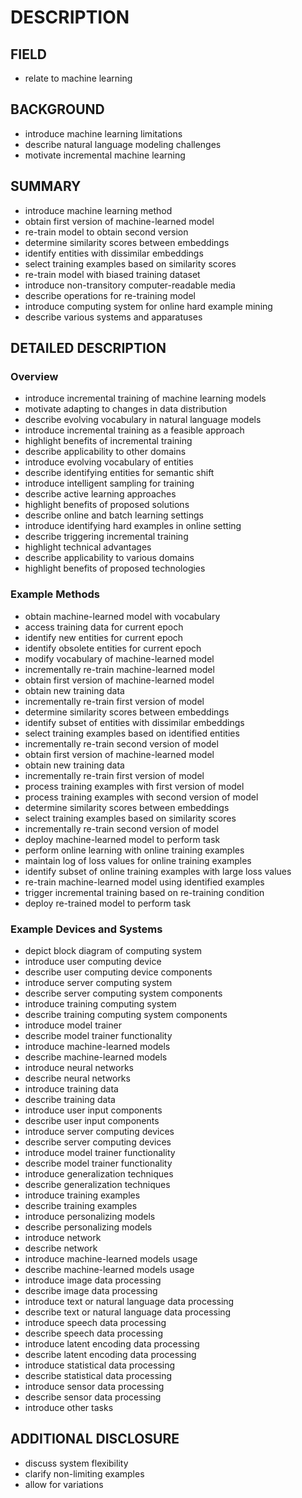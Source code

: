 # DESCRIPTION

## FIELD

- relate to machine learning

## BACKGROUND

- introduce machine learning limitations
- describe natural language modeling challenges
- motivate incremental machine learning

## SUMMARY

- introduce machine learning method
- obtain first version of machine-learned model
- re-train model to obtain second version
- determine similarity scores between embeddings
- identify entities with dissimilar embeddings
- select training examples based on similarity scores
- re-train model with biased training dataset
- introduce non-transitory computer-readable media
- describe operations for re-training model
- introduce computing system for online hard example mining
- describe various systems and apparatuses

## DETAILED DESCRIPTION

### Overview

- introduce incremental training of machine learning models
- motivate adapting to changes in data distribution
- describe evolving vocabulary in natural language models
- introduce incremental training as a feasible approach
- highlight benefits of incremental training
- describe applicability to other domains
- introduce evolving vocabulary of entities
- describe identifying entities for semantic shift
- introduce intelligent sampling for training
- describe active learning approaches
- highlight benefits of proposed solutions
- describe online and batch learning settings
- introduce identifying hard examples in online setting
- describe triggering incremental training
- highlight technical advantages
- describe applicability to various domains
- highlight benefits of proposed technologies

### Example Methods

- obtain machine-learned model with vocabulary
- access training data for current epoch
- identify new entities for current epoch
- identify obsolete entities for current epoch
- modify vocabulary of machine-learned model
- incrementally re-train machine-learned model
- obtain first version of machine-learned model
- obtain new training data
- incrementally re-train first version of model
- determine similarity scores between embeddings
- identify subset of entities with dissimilar embeddings
- select training examples based on identified entities
- incrementally re-train second version of model
- obtain first version of machine-learned model
- obtain new training data
- incrementally re-train first version of model
- process training examples with first version of model
- process training examples with second version of model
- determine similarity scores between embeddings
- select training examples based on similarity scores
- incrementally re-train second version of model
- deploy machine-learned model to perform task
- perform online learning with online training examples
- maintain log of loss values for online training examples
- identify subset of online training examples with large loss values
- re-train machine-learned model using identified examples
- trigger incremental training based on re-training condition
- deploy re-trained model to perform task

### Example Devices and Systems

- depict block diagram of computing system
- introduce user computing device
- describe user computing device components
- introduce server computing system
- describe server computing system components
- introduce training computing system
- describe training computing system components
- introduce model trainer
- describe model trainer functionality
- introduce machine-learned models
- describe machine-learned models
- introduce neural networks
- describe neural networks
- introduce training data
- describe training data
- introduce user input components
- describe user input components
- introduce server computing devices
- describe server computing devices
- introduce model trainer functionality
- describe model trainer functionality
- introduce generalization techniques
- describe generalization techniques
- introduce training examples
- describe training examples
- introduce personalizing models
- describe personalizing models
- introduce network
- describe network
- introduce machine-learned models usage
- describe machine-learned models usage
- introduce image data processing
- describe image data processing
- introduce text or natural language data processing
- describe text or natural language data processing
- introduce speech data processing
- describe speech data processing
- introduce latent encoding data processing
- describe latent encoding data processing
- introduce statistical data processing
- describe statistical data processing
- introduce sensor data processing
- describe sensor data processing
- introduce other tasks

## ADDITIONAL DISCLOSURE

- discuss system flexibility
- clarify non-limiting examples
- allow for variations

